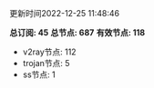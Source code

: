 更新时间2022-12-25 11:48:46

**总订阅: 45**
**总节点: 687**
**有效节点: 118**
- v2ray节点: 112
- trojan节点: 5
- ss节点: 1
